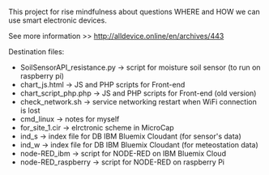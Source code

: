 This project for rise mindfulness about questions WHERE and HOW we can use smart electronic devices.

See more information >> http://alldevice.online/en/archives/443


Destination files:
- SoilSensorAPI_resistance.py -> script for moisture soil sensor (to run on raspberry pi)
- chart_js.html -> JS and PHP scripts for Front-end
- chart_script_php.php -> JS and PHP scripts for Front-end (old version)
- check_network.sh -> service networking restart when WiFi connection is lost
- cmd_linux -> notes for myself
- for_site_1.cir -> elrctronic scheme in MicroCap
- ind_s -> index file for DB IBM Bluemix Cloudant (for sensor's data)
- ind_w -> index file for DB IBM Bluemix Cloudant (for meteostation data)
- node-RED_ibm -> script for NODE-RED on IBM Bluemix Cloud
- node-RED_raspberry -> script for NODE-RED on raspberry Pi
